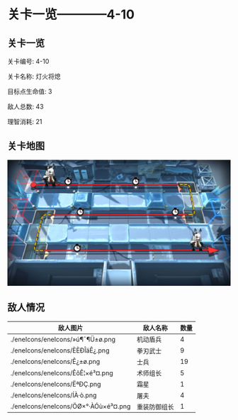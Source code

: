 # 关卡一览————4-10


## 关卡一览

关卡编号: 4-10

关卡名称: 灯火将熄

目标点生命值: 3

敌人总数: 43

理智消耗: 21


## 关卡地图
![4-10](./oprMap/4-10.png)

## 敌人情况

| 敌人图片 | 敌人名称 | 数量  |
|---------|-----|-----|
| ./eneIcons/eneIcons/»ú¶¯¶Ü±ø.png| 机动盾兵  |   4  |
| ./eneIcons/eneIcons/È­ÈÐÎäÊ¿.png| 拳刃武士  |   9  |
| ./eneIcons/eneIcons/Ê¿±ø.png| 士兵  |   19  |
| ./eneIcons/eneIcons/ÊõÊ¦×é³¤.png| 术师组长  |   5  |
| ./eneIcons/eneIcons/ËªÐÇ.png| 霜星  |   1  |
| ./eneIcons/eneIcons/ÍÀ·ò.png| 屠夫  |   4  |
| ./eneIcons/eneIcons/ÖØ×°·ÀÓù×é³¤.png| 重装防御组长  |   1  |
